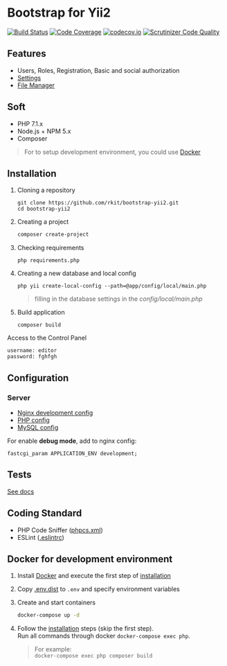 # Bootstrap for Yii2

[![Build Status](https://travis-ci.org/rkit/bootstrap-yii2.svg?branch=master)](https://travis-ci.org/rkit/bootstrap-yii2)
[![Code Coverage](https://scrutinizer-ci.com/g/rkit/bootstrap-yii2/badges/coverage.png?b=master)](https://scrutinizer-ci.com/g/rkit/bootstrap-yii2/?branch=master)
[![codecov.io](http://codecov.io/github/rkit/bootstrap-yii2/coverage.svg?branch=master)](http://codecov.io/github/rkit/bootstrap-yii2?branch=master)
[![Scrutinizer Code Quality](https://scrutinizer-ci.com/g/rkit/bootstrap-yii2/badges/quality-score.png?b=master)](https://scrutinizer-ci.com/g/rkit/bootstrap-yii2/?branch=master)

## Features

- Users, Roles, Registration, Basic and social authorization
- [Settings](https://github.com/rkit/settings-yii2)
- [File Manager](https://github.com/rkit/filemanager-yii2)

## Soft

- PHP 7.1.x
- Node.js + NPM 5.x
- Composer

> For to setup development environment, you could use [Docker](./README.md#docker-for-development-environment)

## Installation

1. Cloning a repository
   ```
   git clone https://github.com/rkit/bootstrap-yii2.git
   cd bootstrap-yii2
   ```

2. Creating a project
   ```sh
   composer create-project
   ```

3. Checking requirements
   ```
   php requirements.php
   ```

4. Creating a new database and local config
   ```
   php yii create-local-config --path=@app/config/local/main.php
   ```
   > filling in the database settings in the *config/local/main.php*

5. Build application
   ```
   composer build
   ```

Access to the Control Panel
```
username: editor  
password: fghfgh
```

## Configuration

### Server

- [Nginx development config](./docker/nginx/conf.d/dev.conf)
- [PHP config](./docker/php/php.ini)
- [MySQL config](./docker/mysql/my.cnf)

For enable **debug mode**, add to nginx config:

```nginx
fastcgi_param APPLICATION_ENV development;
```

## Tests

[See docs](/tests/#tests)

## Coding Standard

- PHP Code Sniffer ([phpcs.xml](./phpcs.xml))
- ESLint ([.eslintrc](./.eslintrc))

## Docker for development environment

1. Install [Docker](https://www.docker.com/) and execute the first step of [installation](./README.md#installation)

2. Copy [.env.dist](./.env.dist) to `.env` and specify environment variables

3. Create and start containers
   ```sh
   docker-compose up -d
   ```

4. Follow the [installation](./README.md#installation) steps (skip the first step).  
   Run all commands through docker `docker-compose exec php`.  
   > For example:  
   `docker-compose exec php composer build`
